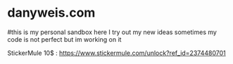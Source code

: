 # danyweis.com

#this is my personal sandbox here I try out my new ideas sometimes my code is not perfect but im working on it  

StickerMule 10$ : https://www.stickermule.com/unlock?ref_id=2374480701
